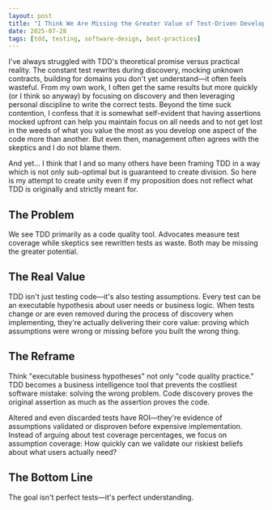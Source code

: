 ```yaml
---
layout: post
title: "I Think We Are Missing the Greater Value of Test-Driven Development"
date: 2025-07-28
tags: [tdd, testing, software-design, best-practices]
---
```


I've always struggled with TDD's theoretical promise versus practical reality. The constant test rewrites during discovery, mocking unknown contracts, building for domains you don't yet understand—it often feels wasteful. From my own work, I often get the same results but more quickly (or I think so anyway) by focusing on discovery and then leveraging personal discipline to write the correct tests. Beyond the time suck contention, I confess that it is somewhat self-evident that having assertions mocked upfront can help you maintain focus on all needs and to not get lost in the weeds of what you value the most as you develop one aspect of the code more than another. But even then, management often agrees with the skeptics and I do not blame them.

And yet... I think that I and so many others have been framing TDD in a way which is not only sub-optimal but is guaranteed to create division. So here is my attempt to create unity even if my proposition does not reflect what TDD is originally and strictly meant for.

## The Problem

We see TDD primarily as a code quality tool. Advocates measure test coverage while skeptics see rewritten tests as waste. Both may be missing the greater potential.

## The Real Value

TDD isn't just testing code—it's also testing assumptions. Every test can be an executable hypothesis about user needs or business logic. When tests change or are even removed during the process of discovery when implementing, they're actually delivering their core value: proving which assumptions were wrong or missing before you built the wrong thing.

## The Reframe

Think "executable business hypotheses" not only "code quality practice." TDD becomes a business intelligence tool that prevents the costliest software mistake: solving the wrong problem. Code discovery proves the original assertion as much as the assertion proves the code.

Altered and even discarded tests have ROI—they're evidence of assumptions validated or disproven before expensive implementation. Instead of arguing about test coverage percentages, we focus on assumption coverage: How quickly can we validate our riskiest beliefs about what users actually need?

## The Bottom Line

The goal isn't perfect tests—it's perfect understanding.